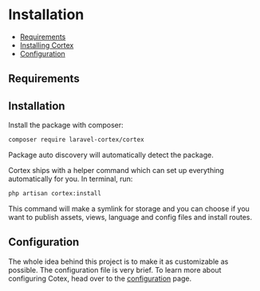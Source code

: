 # Installation

- [Requirements](#requirements)
- [Installing Cortex](#installing-cortex)
- [Configuration](#configuration)

<a name="requirements"></a>
## Requirements

<a name="installation"></a>
## Installation
Install the package with composer:

```bash
composer require laravel-cortex/cortex
```

Package auto discovery will automatically detect the package.

Cortex ships with a helper command which can set up everything automatically for you.
In terminal, run:

```bash
php artisan cortex:install
```

This command will make a symlink for storage and you can choose if you want to publish assets, views, language and config files and install routes.

<a name="configuration"></a>
## Configuration

The whole idea behind this project is to make it as customizable as possible. The configuration file is very brief. To learn more about configuring Cotex, head over to the [configuration](configuration.md) page.